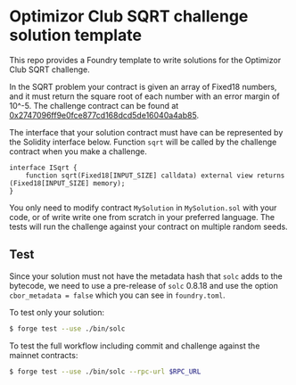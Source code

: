 # Optimizor Club SQRT challenge solution template

This repo provides a Foundry template to write solutions for the Optimizor Club
SQRT challenge.

In the SQRT problem your contract is given an array of Fixed18 numbers, and it
must return the square root of each number with an error margin of 10^-5.
The challenge contract can be found at
[0x2747096ff9e0fce877cd168dcd5de16040a4ab85](https://etherscan.io/address/0x2747096ff9e0fce877cd168dcd5de16040a4ab85#code#F3#L1).

The interface that your solution contract must have can be represented by the
Solidity interface below. Function `sqrt` will be called by the challenge
contract when you make a challenge.

```solidity
interface ISqrt {
    function sqrt(Fixed18[INPUT_SIZE] calldata) external view returns (Fixed18[INPUT_SIZE] memory);
}
```

You only need to modify contract `MySolution` in `MySolution.sol` with your
code, or of write write one from scratch in your preferred language.  The tests
will run the challenge against your contract on multiple random seeds.

## Test

Since your solution must not have the metadata hash that `solc` adds to the
bytecode, we need to use a pre-release of `solc` 0.8.18 and use the option
`cbor_metadata = false` which you can see in `foundry.toml`.

To test only your solution:

```bash
$ forge test --use ./bin/solc
```

To test the full workflow including commit and challenge against the mainnet
contracts:

```bash
$ forge test --use ./bin/solc --rpc-url $RPC_URL
```
